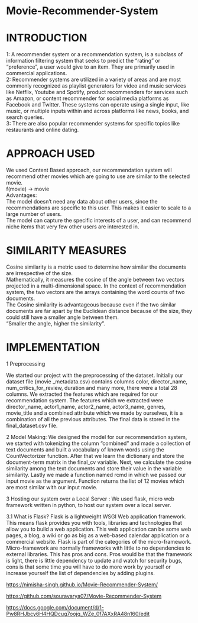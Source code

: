 # Movie-Recommender-System

# INTRODUCTION 

1: A recommender system or a recommendation system, is a subclass of information filtering system that seeks to predict the “rating” or “preference”, a user would give  to an item. They are primarily used in commercial applications. \
2: Recommender systems are utilized in a variety of areas and are most commonly recognized as playlist generators for video and music services like Netflix, Youtube and Spotify, product recommenders for services such as Amazon, or content recommender for social media platforms as Facebook and Twitter.  These systems can operate using a single input, like music, or multiple inputs within and across platforms like news, books, and search queries. \
3: There are also popular recommender systems for specific topics like restaurants and online dating. 

# APPROACH USED

We used Content Based approach, our recommendation system will recommend other movies which are going to use are similar to the selected movie. \
f(movie) -> movie \
Advantages: \
The model doesn’t need any data about other users, since the recommendations are specific to this user. This makes it easier to scale to a large number of users. \
The model can capture the specific interests of a user, and can recommend niche items that very few other users are interested in. 

# SIMILARITY MEASURES
Cosine similarity is a metric used to determine how similar the documents are irrespective of the size.\
Mathematically, it measures the cosine of the angle between two vectors projected in a multi-dimensional space.  In the context of recommendation system, the two vectors are the arrays containing the word counts of two documents. \
The Cosine similarity is advantageous because even if the two similar documents are far apart by the Euclidean distance because of the size, they could still have a smaller angle between them. \
“Smaller the angle, higher the similarity”. 



# IMPLEMENTATION

1 Preprocessing 

We started our project with the preprocessing of the dataset. Initially our dataset file (movie _metadata.csv) contains columns color,  director_name,  num_critics_for_review, duration and many more, there were a total 28 columns. 
We extracted the features which are required for our recommendation system. The features which we extracted were director_name, actor1_name, actor2_name, actor3_name, genres, movie_title and a combined attribute which we made by ourselves, it is a combination of all the previous attributes. 
The final data is stored in the final_dataset.csv file.

2  Model Making:
We designed the model for our recommendation system, we started with tokenizing the column  “combined” and made a collection of text documents and built a vocabulary of known words using the CountVectorizer function.
After that we learn the dictionary and store the document-term matrix in the final_cv variable.
Next, we calculate the cosine similarity among the text documents and store their value in the variable similarity. Lastly we made a function named rcmd in which we passed our input movie as the argument. Function returns the list of 12 movies which are most similar with our input movie. 
              
3 Hosting our system over a Local Server : 
We used flask, micro web framework written in python, to host our system over a local server.

3.1 What is Flask? 
Flask is a lightweight WSGI  Web application framework. This means flask provides you with tools, libraries and technologies that allow you to build a web application. This web application can be some web pages, a blog, a wiki or go as big as a web-based calendar application or a commercial website.
Flask is part of the categories of the micro-framework. Micro-framework are normally frameworks with little to no dependencies to external libraries. This has pros and cons. Pros would be that the framework is light, there is little dependency to update and watch for security bugs, cons is that some time you will have to do more work by yourself or increase yourself the list of dependencies by adding plugins.



https://nimisha-singh.github.io/Movie-Recommender-System/

https://github.com/souravarya07/Movie-Recommender-System

https://docs.google.com/document/d/1-Pw8RHJbcy6H4HQDcug7oojq_WZe_0f7AXxRA48n160/edit
